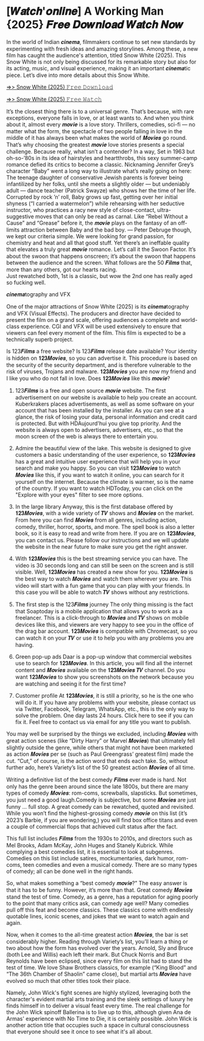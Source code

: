 # [𝑾𝒂𝒕𝒄𝒉'𝒐𝒏𝒍𝒊𝒏𝒆] A Working Man {2025} 𝑭𝒓𝒆𝒆 𝑫𝒐𝒘𝒏𝒍𝒐𝒂𝒅 𝑾𝒂𝒕𝒄𝒉 𝑵𝒐𝒘

In the world of Indian 𝒄𝒊𝒏𝒆𝒎𝒂, filmmakers continue to set new standards by experimenting with fresh ideas and amazing storylines. Among these, a new film has caught the audience's attention, titled Snow White (2025). This Snow White is not only being discussed for its remarkable story but also for its acting, music, and visual experience, making it an important 𝒄𝒊𝒏𝒆𝒎𝒂tic piece. Let’s dive into more details about this Snow White.

[=>> Snow White (2025) 𝙵𝚛𝚎𝚎 𝙳𝚘𝚠𝚗𝚕𝚘𝚊𝚍](https://t.co/8IE2Gylzzh)

[=>> Snow White (2025) 𝙵𝚛𝚎𝚎 𝚆𝚊𝚝𝚌𝚑](https://t.co/8IE2Gylzzh)

It’s the closest thing there is to a universal genre. That’s because, with rare exceptions, everyone falls in love, or at least wants to. And when you think about it, almost every 𝒎𝒐𝒗𝒊𝒆 is a love story. Thrillers, comedies, sci-fi — no matter what the form, the spectacle of two people falling in love in the middle of it has always been what makes the world of 𝑴𝒐𝒗𝒊𝒆𝒔 go round. That’s why choosing the greatest 𝒎𝒐𝒗𝒊𝒆 love stories presents a special challenge. Because really, what isn’t a contender? In a way, Set in 1963 but oh-so-’80s in its idea of hairstyles and heartthrobs, this sexy summer-camp romance defied its critics to become a classic. Nicknaming Jennifer Grey’s character “Baby” went a long way to illustrate what’s really going on here: The teenage daughter of conservative Jewish parents is forever being infantilized by her folks, until she meets a slightly older — but undeniably adult — dance teacher (Patrick Swayze) who shows her the time of her life. Corrupted by rock ’n’ roll, Baby grows up fast, getting over her initial shyness (“I carried a watermelon”) while rehearsing with her seductive instructor, who practices a racy new style of close-contact, ultra-suggestive moves that can only be read as carnal. Like “Rebel Without a Cause” and “Grease” before it, the 𝒎𝒐𝒗𝒊𝒆 plays on the fantasy of an off-limits attraction between Baby and the bad boy. — Peter Debruge though, we kept our criteria simple. We were looking for grand passion, for chemistry and heat and all that good stuff. Yet there’s an ineffable quality that elevates a truly great 𝒎𝒐𝒗𝒊𝒆 romance. Let’s call it the Swoon Factor. It’s about the swoon that happens onscreen; it’s about the swoon that happens between the audience and the screen. What follows are the 50 𝑭𝒊𝒍𝒎𝒔 that, more than any others, got our hearts racing.    
Just rewatched both, 1st is a classic, but wow the 2nd one has really aged so fucking well.

𝒄𝒊𝒏𝒆𝒎𝒂tography and VFX

One of the major attractions of Snow White (2025) is its 𝒄𝒊𝒏𝒆𝒎𝒂tography and VFX (Visual Effects). The producers and director have decided to present the film on a grand scale, offering audiences a complete and world-class experience. CGI and VFX will be used extensively to ensure that viewers can feel every moment of the film. This film is expected to be a technically superb project.

Is 123𝑭𝒊𝒍𝒎𝒔 a free website? Is 123𝑭𝒊𝒍𝒎𝒔 release date available?
Your identity is hidden on 𝟏𝟐𝟑𝑴𝒐𝒗𝒊𝒆𝒔, so you can advertise it. This procedure is based on the security of the security department, and is therefore vulnerable to the risk of viruses, Trojans and malware. 𝟏𝟐𝟑𝑴𝒐𝒗𝒊𝒆𝒔 you are now my friend and I like you who do not fall in love.
Does 𝟏𝟐𝟑𝑴𝒐𝒗𝒊𝒆𝒔 like this 𝒎𝒐𝒗𝒊𝒆?

1. 123𝑭𝒊𝒍𝒎𝒔 is a free and open source 𝒎𝒐𝒗𝒊𝒆 website.
The first advertisement on our website is available to help you create an account. Kuberkrakers places advertisements, as well as some software on your account that has been installed by the installer. As you can see at a glance, the risk of losing your data, personal information and credit card is protected. But with HDAujourd'hui you give top priority. And the website is always open to advertisers, advertisers, etc., so that the moon screen of the web is always there to entertain you.

2. Admire the beautiful view of the lake.
This website is designed to give customers a basic understanding of the user experience, so 𝟏𝟐𝟑𝑴𝒐𝒗𝒊𝒆𝒔 has a great and intuitive user experience that will help you in your search and make you happy. So you can visit 𝟏𝟐𝟑𝑴𝒐𝒗𝒊𝒆𝒔 to watch 𝑴𝒐𝒗𝒊𝒆𝒔 like this, if you want to watch it online, you can search for it yourself on the internet. Because the climate is warmer, so is the name of the country. If you want to watch HDToday, you can click on the "Explore with your eyes" filter to see more options.

3. In the large library
Anyway, this is the first database offered by 𝟏𝟐𝟑𝑴𝒐𝒗𝒊𝒆𝒔, with a wide variety of 𝑻𝑽 shows and 𝑴𝒐𝒗𝒊𝒆𝒔 on the market. From here you can find 𝑴𝒐𝒗𝒊𝒆𝒔 from all genres, including action, comedy, thriller, horror, sports, and more. The spell book is also a letter book, so it is easy to read and write from here. If you are on 𝟏𝟐𝟑𝑴𝒐𝒗𝒊𝒆𝒔, you can contact us. Please follow our instructions and we will update the website in the near future to make sure you get the right answer.

4. With 𝟏𝟐𝟑𝑴𝒐𝒗𝒊𝒆𝒔 this is the best streaming service you can have.
The video is 30 seconds long and can still be seen on the screen and is still visible. Well, 𝟏𝟐𝟑𝑴𝒐𝒗𝒊𝒆𝒔 has created a new show for you. 𝟏𝟐𝟑𝑴𝒐𝒗𝒊𝒆𝒔 is the best way to watch 𝑴𝒐𝒗𝒊𝒆𝒔 and watch them wherever you are. This video will start with a fun game that you can play with your friends. In this case you will be able to watch 𝑻𝑽 shows without any restrictions.

5. The first step is the 123𝑭𝒊𝒍𝒎𝒔 journey
The only thing missing is the fact that Soaptoday is a mobile application that allows you to work as a freelancer. This is a click-through to 𝑴𝒐𝒗𝒊𝒆𝒔 and 𝑻𝑽 shows on mobile devices like this, and viewers are very happy to see you in the office of the drag bar account. 𝟏𝟐𝟑𝑴𝒐𝒗𝒊𝒆𝒔 is compatible with Chromecast, so you can watch it on your 𝑻𝑽 or use it to help you with any problems you are having.

6. Green pop-up ads
Daar is a pop-up window that commercial websites use to search for 𝟏𝟐𝟑𝑴𝒐𝒗𝒊𝒆𝒔. In this article, you will find all the internet content and 𝑴𝒐𝒗𝒊𝒆𝒔 available on the 𝟏𝟐𝟑𝑴𝒐𝒗𝒊𝒆𝒔 𝑻𝑽 channel. Do you want 𝟏𝟐𝟑𝑴𝒐𝒗𝒊𝒆𝒔 to show you screenshots on the network because you are watching and seeing it for the first time?

7. Customer profile
At 𝟏𝟐𝟑𝑴𝒐𝒗𝒊𝒆𝒔, it is still a priority, so he is the one who will do it. If you have any problems with your website, please contact us via Twitter, Facebook, Telegram, WhatsApp, etc., this is the only way to solve the problem. One day lasts 24 hours. Click here to see if you can fix it. Feel free to contact us via email for any title you want to publish.


You may well be surprised by the things we excluded, including 𝑴𝒐𝒗𝒊𝒆𝒔 with great action scenes (like “Dirty Harry” or Marvel 𝑴𝒐𝒗𝒊𝒆𝒔) that ultimately fell slightly outside the genre, while others that might not have been marketed as action 𝑴𝒐𝒗𝒊𝒆𝒔 per se (such as Paul Greengrass’ greatest film) made the cut. “Cut,” of course, is the action word that ends each take. So, without further ado, here’s Variety’s list of the 50 greatest action 𝑴𝒐𝒗𝒊𝒆𝒔 of all time.

Writing a definitive list of the best comedy 𝑭𝒊𝒍𝒎𝒔 ever made is hard. Not only has the genre been around since the late 1800s, but there are many types of comedy 𝑴𝒐𝒗𝒊𝒆𝒔: rom-coms, screwballs, slapsticks. But sometimes, you just need a good laugh.Comedy is subjective, but some 𝑴𝒐𝒗𝒊𝒆𝒔 are just funny … full stop. A great comedy can be rewatched, quoted and revisited. While you won’t find the highest-grossing comedy 𝒎𝒐𝒗𝒊𝒆 on this list (it’s 2023’s Barbie, if you are wondering,) you will find box office titans and even a couple of commercial flops that achieved cult status after the fact.

This full list includes 𝑭𝒊𝒍𝒎𝒔 from the 1930s to 2010s, and directors such as Mel Brooks, Adam McKay, John Huges and Stanely Kubrick. While complying a best comedies list, it is essential to look at subgenres. Comedies on this list include satires, mockumentaries, dark humor, rom-coms, teen comedies and even a musical comedy. There are so many types of comedy; all can be done well in the right hands.

So, what makes something a “best comedy 𝒎𝒐𝒗𝒊𝒆?” The easy answer is that it has to be funny. However, it’s more than that. Great comedy 𝑴𝒐𝒗𝒊𝒆𝒔 stand the test of time. Comedy, as a genre, has a reputation for aging poorly to the point that many critics ask, can comedy age well? Many comedies pull off this feat and become classics. These classics come with endlessly quotable lines, iconic scenes, and jokes that we want to watch again and again.

Now, when it comes to the all-time greatest action 𝑴𝒐𝒗𝒊𝒆𝒔, the bar is set considerably higher. Reading through Variety’s list, you’ll learn a thing or two about how the form has evolved over the years. Arnold, Sly and Bruce (both Lee and Willis) each left their mark. But Chuck Norris and Burt Reynolds have been eclipsed, since every film on this list had to stand the test of time. We love Shaw Brothers classics, for example (“King Blood” and “The 36th Chamber of Shaolin” came close), but martial arts 𝑴𝒐𝒗𝒊𝒆𝒔 have evolved so much that other titles took their place.

Namely, John Wick's fight scenes are highly stylized, leveraging both the character's evident martial arts training and the sleek settings of luxury he finds himself in to deliver a visual feast every time. The real challenge for the John Wick spinoff Ballerina is to live up to this, although given Ana de Armas' experience with No Time to Die, it is certainly possible. John Wick is another action title that occupies such a space in cultural consciousness that everyone should see it once to see what it's all about.
